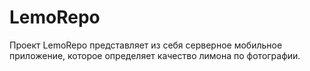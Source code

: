 # LemoRepo

Проект LemoRepo представляет из себя серверное мобильное приложение, которое определяет качество лимона по фотографии.
